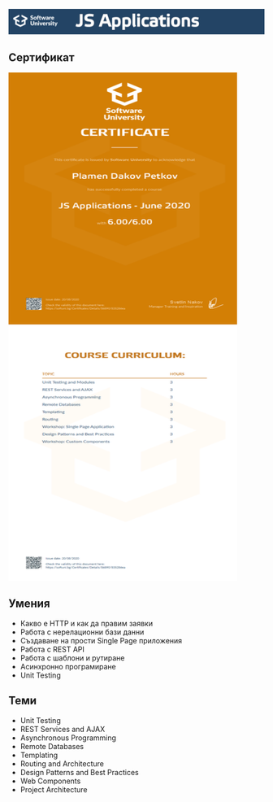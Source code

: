 ![JS-Applications](https://github.com/PPetkov2000/JS-Applications/blob/master/JSApplications.jpg)

## Сертификат

<img src="https://github.com/PPetkov2000/JS-Applications/blob/master/JS%20Applications%20-%20June%202020%20-%20Certificate.jpeg" width="450" height="1000">


## Умения

- Какво е HTTP и как да правим заявки
- Работа с нерелационни бази данни
- Създаване на прости Single Page приложения
- Работа с REST API
- Работа с шаблони и рутиране
- Асинхронно програмиране
- Unit Testing

## Теми

- Unit Testing
- REST Services and AJAX
- Asynchronous Programming
- Remote Databases
- Templating
- Routing and Architecture
- Design Patterns and Best Practices
- Web Components
- Project Architecture

